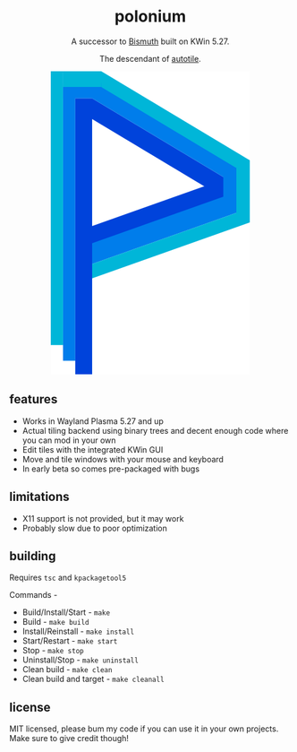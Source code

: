 <div align="center">

# polonium
A successor to [Bismuth](https://github.com/Bismuth-Forge/bismuth) built on KWin 5.27.

The descendant of [autotile](https://github.com/zeroxoneafour/kwin-autotile).

![hot icon](res/logo.svg)

</div>

## features
* Works in Wayland Plasma 5.27 and up
* Actual tiling backend using binary trees and decent enough code where you can mod in your own
* Edit tiles with the integrated KWin GUI
* Move and tile windows with your mouse and keyboard
* In early beta so comes pre-packaged with bugs

## limitations
* X11 support is not provided, but it may work
* Probably slow due to poor optimization

## building
Requires `tsc` and `kpackagetool5`

Commands -
* Build/Install/Start - `make`
* Build - `make build`
* Install/Reinstall - `make install`
* Start/Restart - `make start`
* Stop - `make stop`
* Uninstall/Stop - `make uninstall`
* Clean build - `make clean`
* Clean build and target - `make cleanall`

## license
MIT licensed, please bum my code if you can use it in your own projects. Make sure to give credit though!
